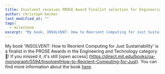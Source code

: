 ```yaml
---
title: Insolvent receives PROSE Award Finalist selection for Engineering and Technology.
author: christoph-becker
last_modified_at: ""
tags: 
  - milestone
excerpt: "My book, INSOLVENT: How to Reorient Computing for Just Sustainability, is a finalist in the PROSE Awards in the Engineering and Technology category."
---
```


My book 'INSOLVENT: How to Reorient Computing for Just Sustainability' is a finalist in the PROSE Awards in the Engineering and Technology category :raised_hands:! If you missed it, it's still [open access]
(https://direct.mit.edu/books/oa-monograph/5594/InsolventHow-to-Reorient-Computing-for-Just). You can find more information about the book [here](https://justsustainabilitydesign.org/insolvent/). 
